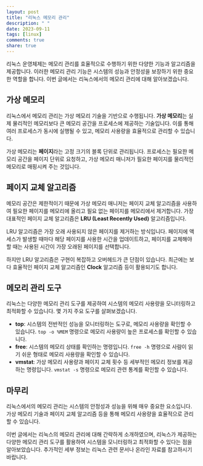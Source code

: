 ```yaml
---
layout: post
title: "리눅스 메모리 관리"
description: " "
date: 2023-09-11
tags: [linux]
comments: true
share: true
---
```


리눅스 운영체제는 메모리 관리를 효율적으로 수행하기 위한 다양한 기능과 알고리즘을 제공합니다. 이러한 메모리 관리 기능은 시스템의 성능과 안정성을 보장하기 위한 중요한 역할을 합니다. 이번 글에서는 리눅스에서의 메모리 관리에 대해 알아보겠습니다.

## 가상 메모리

리눅스에서 메모리 관리는 가상 메모리 기술을 기반으로 수행됩니다. **가상 메모리**는 실제 물리적인 메모리보다 큰 메모리 공간을 프로세스에 제공하는 기술입니다. 이를 통해 여러 프로세스가 동시에 실행될 수 있고, 메모리 사용량을 효율적으로 관리할 수 있습니다.

가상 메모리는 **페이지**라는 고정 크기의 블록 단위로 관리됩니다. 프로세스는 필요한 메모리 공간을 페이지 단위로 요청하고, 가상 메모리 매니저가 필요한 페이지를 물리적인 메모리로 매핑시켜 주는 것입니다.

## 페이지 교체 알고리즘

메모리 공간은 제한적이기 때문에 가상 메모리 매니저는 페이지 교체 알고리즘을 사용하여 필요한 페이지를 메모리에 올리고 필요 없는 페이지를 메모리에서 제거합니다. 가장 대표적인 페이지 교체 알고리즘은 **LRU (Least Recently Used)** 알고리즘입니다.

LRU 알고리즘은 가장 오래 사용되지 않은 페이지를 제거하는 방식입니다. 페이지에 액세스가 발생할 때마다 해당 페이지를 사용한 시간을 업데이트하고, 페이지를 교체해야 할 때는 사용된 시간이 가장 오래된 페이지를 선택합니다.

하지만 LRU 알고리즘은 구현이 복잡하고 오버헤드가 큰 단점이 있습니다. 최근에는 보다 효율적인 페이지 교체 알고리즘인 **Clock** 알고리즘 등이 활용되기도 합니다.

## 메모리 관리 도구

리눅스는 다양한 메모리 관리 도구를 제공하여 시스템의 메모리 사용량을 모니터링하고 최적화할 수 있습니다. 몇 가지 주요 도구를 살펴보겠습니다.

- **top**: 시스템의 전반적인 성능을 모니터링하는 도구로, 메모리 사용량을 확인할 수 있습니다. `top -o %MEM` 명령으로 메모리 사용량이 높은 프로세스를 확인할 수 있습니다.
- **free**: 시스템의 메모리 상태를 확인하는 명령입니다. `free -h` 명령으로 사람이 읽기 쉬운 형태로 메모리 사용량을 확인할 수 있습니다.
- **vmstat**: 가상 메모리 사용량과 페이지 교체 횟수 등 세부적인 메모리 정보를 제공하는 명령입니다. `vmstat -s` 명령으로 메모리 관련 통계를 확인할 수 있습니다.

## 마무리

리눅스에서의 메모리 관리는 시스템의 안정성과 성능을 위해 매우 중요한 요소입니다. 가상 메모리 기술과 페이지 교체 알고리즘 등을 통해 메모리 사용량을 효율적으로 관리할 수 있습니다.

이번 글에서는 리눅스의 메모리 관리에 대해 간략하게 소개하였으며, 리눅스가 제공하는 다양한 메모리 관리 도구를 활용하여 시스템을 모니터링하고 최적화할 수 있다는 점을 알아보았습니다. 추가적인 세부 정보는 리눅스 관련 문서나 온라인 자료를 참고하시기 바랍니다.